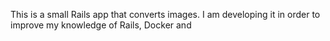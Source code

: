 This is a small Rails app that converts images. I am developing it in order to improve my knowledge of Rails, Docker and 